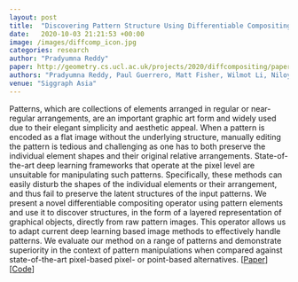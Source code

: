 ```yaml
---
layout: post
title:  "Discovering Pattern Structure Using Differentiable Compositing"
date:   2020-10-03 21:21:53 +00:00
image: /images/diffcomp_icon.jpg
categories: research
author: "Pradyumna Reddy"
paper: http://geometry.cs.ucl.ac.uk/projects/2020/diffcompositing/paper_docs/paper.pdf
authors: "Pradyumna Reddy, Paul Guerrero, Matt Fisher, Wilmot Li, Niloy J. Mitra"
venue: "Siggraph Asia"
---
```

Patterns, which are collections of elements arranged in regular or near-regular arrangements, are an important graphic art form and widely used due to their elegant simplicity and aesthetic appeal. When a pattern is encoded as a flat image without the underlying structure, manually editing the pattern is tedious and challenging as one has to both preserve the individual element shapes and their original relative arrangements. State-of-the-art deep learning frameworks that operate at the pixel level are unsuitable for manipulating such patterns. Specifically, these methods can easily disturb the shapes of the individual elements or their arrangement, and thus fail to preserve the latent structures of the input patterns. We present a novel differentiable compositing operator using pattern elements and use it to discover structures, in the form of a layered representation of graphical objects, directly from raw pattern images. This operator allows us to adapt current deep learning based image methods to effectively handle patterns. We evaluate our method on a range of patterns and demonstrate superiority in the context of pattern manipulations when compared against state-of-the-art pixel-based pixel- or point-based alternatives.
[[Paper](http://geometry.cs.ucl.ac.uk/projects/2020/diffcompositing/paper_docs/paper.pdf)][[Code](https://github.com/preddy5/DiffCompositing)]
